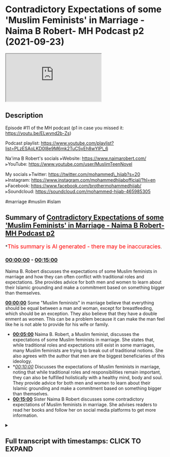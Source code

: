 # Contradictory Expectations of some 'Muslim Feminists' in Marriage - Naima B Robert- MH Podcast p2 (2021-09-23)

<iframe loading='lazy' src='https://www.youtube.com/embed/CF7uM2JcpGE'></iframe>

## Description

Episode #11 of the MH podcast
(p1 in case you missed it: https://youtu.be/ELwvnd2b-Zs)

Podcast playlist: https://www.youtube.com/playlist?list=PLzESAoLKD0l8e9M6mk2TuC5vEh8wYlP\_6

Na'ima B Robert's socials
⪢Website: https://www.naimarobert.com/
⪢YouTube: https://www.youtube.com/user/MuslimTeenNovel

My socials
⪢Twitter: https://twitter.com/mohammed\_hijab?s=20
⪢Instagram: https://www.instagram.com/mohammedhijabofficial/?hl=en
⪢Facebook: https://www.facebook.com/brothermohammedhijab/
⪢Soundcloud: https://soundcloud.com/mohammed-hijab-465985305

\#marriage #muslim #islam

## Summary of [Contradictory Expectations of some 'Muslim Feminists' in Marriage - Naima B Robert- MH Podcast p2](https://www.youtube.com/watch?v=CF7uM2JcpGE)

\*<span style="color:red; font-size:125%">This summary is AI generated - there may be inaccuracies</span>.

### [00:00:00](https://www.youtube.com/watch?v=CF7uM2JcpGE\&t=0) - [00:15:00](https://www.youtube.com/watch?v=CF7uM2JcpGE\&t=900)

Naima B. Robert discusses the expectations of some Muslim feminists in marriage and how they can often conflict with traditional roles and expectations. She provides advice for both men and women to learn about their Islamic grounding and make a commitment based on something bigger than themselves.

**[00:00:00](https://www.youtube.com/watch?v=CF7uM2JcpGE\&t=0)** Some "Muslim feminists" in marriage believe that everything should be equal between a man and woman, except for breastfeeding, which should be an exception. They also believe that they have a double enment as women. This can be a problem because it can make the man feel like he is not able to provide for his wife or family.

*   **[00:05:00](https://www.youtube.com/watch?v=CF7uM2JcpGE\&t=300)** Naima B. Robert, a Muslim feminist, discusses the expectations of some Muslim feminists in marriage. She states that, while traditional roles and expectations still exist in some marriages, many Muslim feminists are trying to break out of traditional notions. She also agrees with the author that men are the biggest beneficiaries of this ideology.
*   \**[00:10:00](https://www.youtube.com/watch?v=CF7uM2JcpGE\&t=600)* Discusses the expectations of Muslim feminists in marriage, noting that while traditional roles and responsibilities remain important, they can also be fulfilled holistically with a healthy mind, body and soul. They provide advice for both men and women to learn about their Islamic grounding and make a commitment based on something bigger than themselves.
*   **[00:15:00](https://www.youtube.com/watch?v=CF7uM2JcpGE\&t=900)** Sister Naima B Robert discusses some contradictory expectations of Muslim feminists in marriage. She advises readers to read her books and follow her on social media platforms to get more information.

<details><summary><h2>Full transcript with timestamps: CLICK TO EXPAND</h2></summary>

[0:00:00](https://youtu.be/CF7uM2JcpGE?t=0) genoa is like i i find the most\
[0:00:02](https://youtu.be/CF7uM2JcpGE?t=2) pernicious\
[0:00:03](https://youtu.be/CF7uM2JcpGE?t=3) and most unacceptable type\
[0:00:06](https://youtu.be/CF7uM2JcpGE?t=6) of feminist as a muslim feminist do you\
[0:00:08](https://youtu.be/CF7uM2JcpGE?t=8) know why\
[0:00:09](https://youtu.be/CF7uM2JcpGE?t=9) because a true feminist like of a second\
[0:00:12](https://youtu.be/CF7uM2JcpGE?t=12) wave\
[0:00:12](https://youtu.be/CF7uM2JcpGE?t=12) complexion or\
[0:00:14](https://youtu.be/CF7uM2JcpGE?t=14) background orientation\
[0:00:17](https://youtu.be/CF7uM2JcpGE?t=17) she would\
[0:00:18](https://youtu.be/CF7uM2JcpGE?t=18) everything's 50 50 domestic housework is\
[0:00:20](https://youtu.be/CF7uM2JcpGE?t=20) 50 50. yeah true and also finances are\
[0:00:23](https://youtu.be/CF7uM2JcpGE?t=23) 50 50. xyz\
[0:00:25](https://youtu.be/CF7uM2JcpGE?t=25) yeah everything is that is what the\
[0:00:27](https://youtu.be/CF7uM2JcpGE?t=27) ideology says\
[0:00:29](https://youtu.be/CF7uM2JcpGE?t=29) yeah negozi who wrote the feminist\
[0:00:30](https://youtu.be/CF7uM2JcpGE?t=30) manifesto said everything should be\
[0:00:32](https://youtu.be/CF7uM2JcpGE?t=32) equal except for breastfeeding and she\
[0:00:33](https://youtu.be/CF7uM2JcpGE?t=33) gave that only there's the only\
[0:00:34](https://youtu.be/CF7uM2JcpGE?t=34) exception in her little pamphlet book\
[0:00:36](https://youtu.be/CF7uM2JcpGE?t=36) that she wrote which is not really an\
[0:00:38](https://youtu.be/CF7uM2JcpGE?t=38) academic book anyway but it's popular so\
[0:00:40](https://youtu.be/CF7uM2JcpGE?t=40) she the everything should be 5050. no\
[0:00:42](https://youtu.be/CF7uM2JcpGE?t=42) problem if everything is 50-50 which\
[0:00:45](https://youtu.be/CF7uM2JcpGE?t=45) means i'm not going to be putting\
[0:00:46](https://youtu.be/CF7uM2JcpGE?t=46) extracting half of my resources for you\
[0:00:49](https://youtu.be/CF7uM2JcpGE?t=49) i'm i'm going to save money i don't need\
[0:00:51](https://youtu.be/CF7uM2JcpGE?t=51) to do this i don't need to protect you\
[0:00:52](https://youtu.be/CF7uM2JcpGE?t=52) the fact protection is 50 50. if someone\
[0:00:54](https://youtu.be/CF7uM2JcpGE?t=54) comes in a burglar i don't need to\
[0:00:55](https://youtu.be/CF7uM2JcpGE?t=55) protect so on all about something 50 50.\
[0:00:58](https://youtu.be/CF7uM2JcpGE?t=58) if i'm if i'm with a feminist i would\
[0:01:00](https://youtu.be/CF7uM2JcpGE?t=60) rather be\
[0:01:02](https://youtu.be/CF7uM2JcpGE?t=62) yeah put a religious if we're just\
[0:01:04](https://youtu.be/CF7uM2JcpGE?t=64) talking just based on the the the the\
[0:01:07](https://youtu.be/CF7uM2JcpGE?t=67) domesticity or lack thereof or the\
[0:01:10](https://youtu.be/CF7uM2JcpGE?t=70) interactivity a domestic interactivity\
[0:01:12](https://youtu.be/CF7uM2JcpGE?t=72) and transactional nature of the domestic\
[0:01:14](https://youtu.be/CF7uM2JcpGE?t=74) environment between man and woman i\
[0:01:16](https://youtu.be/CF7uM2JcpGE?t=76) would rather be with a feminist than i\
[0:01:17](https://youtu.be/CF7uM2JcpGE?t=77) would be with a muslim feminist\
[0:01:19](https://youtu.be/CF7uM2JcpGE?t=79) like a christian i'd rather do a\
[0:01:21](https://youtu.be/CF7uM2JcpGE?t=81) christian family or something why\
[0:01:22](https://youtu.be/CF7uM2JcpGE?t=82) because at least she has a sense of\
[0:01:25](https://youtu.be/CF7uM2JcpGE?t=85) consistent self-consistency everything\
[0:01:27](https://youtu.be/CF7uM2JcpGE?t=87) is 50 50. but the muslim feminist she\
[0:01:30](https://youtu.be/CF7uM2JcpGE?t=90) wants to take the resources which means\
[0:01:32](https://youtu.be/CF7uM2JcpGE?t=92) she wants to not make it 50 50 when it\
[0:01:34](https://youtu.be/CF7uM2JcpGE?t=94) comes to finances and work and\
[0:01:36](https://youtu.be/CF7uM2JcpGE?t=96) protection plus so she wants to take all\
[0:01:39](https://youtu.be/CF7uM2JcpGE?t=99) of the things her entire islamic\
[0:01:40](https://youtu.be/CF7uM2JcpGE?t=100) entitlements plus she wants to have her\
[0:01:42](https://youtu.be/CF7uM2JcpGE?t=102) feministic entitlements so she wants a\
[0:01:44](https://youtu.be/CF7uM2JcpGE?t=104) double entitlement\
[0:01:46](https://youtu.be/CF7uM2JcpGE?t=106) that woman is a leech that woman is just\
[0:01:48](https://youtu.be/CF7uM2JcpGE?t=108) a leech and she needs to be called out\
[0:01:50](https://youtu.be/CF7uM2JcpGE?t=110) in the community people like yourself\
[0:01:52](https://youtu.be/CF7uM2JcpGE?t=112) need to say listen don't reach off the\
[0:01:53](https://youtu.be/CF7uM2JcpGE?t=113) man you choose what you want to be you\
[0:01:55](https://youtu.be/CF7uM2JcpGE?t=115) want to be a muslim this is islam you\
[0:01:57](https://youtu.be/CF7uM2JcpGE?t=117) know this feminism is different and you\
[0:01:59](https://youtu.be/CF7uM2JcpGE?t=119) can't mix and if you want to be both\
[0:02:01](https://youtu.be/CF7uM2JcpGE?t=121) then you're going to end up being a\
[0:02:02](https://youtu.be/CF7uM2JcpGE?t=122) leech a charity you're a charity you are\
[0:02:04](https://youtu.be/CF7uM2JcpGE?t=124) a charity you might as well go to oxfam\
[0:02:06](https://youtu.be/CF7uM2JcpGE?t=126) and put your hands out like this this is\
[0:02:08](https://youtu.be/CF7uM2JcpGE?t=128) what you should do what would you\
[0:02:10](https://youtu.be/CF7uM2JcpGE?t=130) respect i'm sorry i'm going out but this\
[0:02:12](https://youtu.be/CF7uM2JcpGE?t=132) the entitled nature of some people that\
[0:02:14](https://youtu.be/CF7uM2JcpGE?t=134) want both if you if you want 50 50 then\
[0:02:17](https://youtu.be/CF7uM2JcpGE?t=137) you have to provide 50 50.\
[0:02:19](https://youtu.be/CF7uM2JcpGE?t=139) right right you do you see the point\
[0:02:21](https://youtu.be/CF7uM2JcpGE?t=141) here yeah no i totally get your point\
[0:02:23](https://youtu.be/CF7uM2JcpGE?t=143) and i think it's interesting it's\
[0:02:24](https://youtu.be/CF7uM2JcpGE?t=144) anecdotally again um the the experience\
[0:02:28](https://youtu.be/CF7uM2JcpGE?t=148) of of brothers kind of on these\
[0:02:30](https://youtu.be/CF7uM2JcpGE?t=150) matrimonial apps etc is pretty much what\
[0:02:33](https://youtu.be/CF7uM2JcpGE?t=153) you're saying so i'm i'm hearing again\
[0:02:35](https://youtu.be/CF7uM2JcpGE?t=155) and again about sisters who\
[0:02:38](https://youtu.be/CF7uM2JcpGE?t=158) want the traditional benefits exactly i\
[0:02:40](https://youtu.be/CF7uM2JcpGE?t=160) don't want the traditional\
[0:02:41](https://youtu.be/CF7uM2JcpGE?t=161) responsibilities\
[0:02:43](https://youtu.be/CF7uM2JcpGE?t=163) this is beautiful they want the\
[0:02:44](https://youtu.be/CF7uM2JcpGE?t=164) tradition what i was trying to say for\
[0:02:46](https://youtu.be/CF7uM2JcpGE?t=166) like four or five minutes you said it in\
[0:02:47](https://youtu.be/CF7uM2JcpGE?t=167) like one sentence they want the\
[0:02:50](https://youtu.be/CF7uM2JcpGE?t=170) traditional benefits but they do not\
[0:02:52](https://youtu.be/CF7uM2JcpGE?t=172) want the traditional responsibilities\
[0:02:54](https://youtu.be/CF7uM2JcpGE?t=174) they don't want that role so a sister\
[0:02:56](https://youtu.be/CF7uM2JcpGE?t=176) will say islamically you have to provide\
[0:02:59](https://youtu.be/CF7uM2JcpGE?t=179) for me you have to pay off my car you\
[0:03:01](https://youtu.be/CF7uM2JcpGE?t=181) have to do this you know i i like this i\
[0:03:04](https://youtu.be/CF7uM2JcpGE?t=184) like this i like that financially and if\
[0:03:06](https://youtu.be/CF7uM2JcpGE?t=186) you can't provide financially this\
[0:03:07](https://youtu.be/CF7uM2JcpGE?t=187) conversation is over okay it's over it\
[0:03:10](https://youtu.be/CF7uM2JcpGE?t=190) doesn't matter the sister can be she's\
[0:03:12](https://youtu.be/CF7uM2JcpGE?t=192) got three kids she could be 45 years old\
[0:03:14](https://youtu.be/CF7uM2JcpGE?t=194) and i know you know people don't like\
[0:03:16](https://youtu.be/CF7uM2JcpGE?t=196) this but some of us and i'm gonna say us\
[0:03:20](https://youtu.be/CF7uM2JcpGE?t=200) because i'm not pointing fingers here\
[0:03:22](https://youtu.be/CF7uM2JcpGE?t=202) i'm looking in the mirror\
[0:03:23](https://youtu.be/CF7uM2JcpGE?t=203) okay\
[0:03:24](https://youtu.be/CF7uM2JcpGE?t=204) i want people to understand that i'm not\
[0:03:26](https://youtu.be/CF7uM2JcpGE?t=206) pointing fingers at anyone i'm looking\
[0:03:28](https://youtu.be/CF7uM2JcpGE?t=208) in the mirror and i'm very well aware\
[0:03:31](https://youtu.be/CF7uM2JcpGE?t=211) that some people masha allah at certain\
[0:03:34](https://youtu.be/CF7uM2JcpGE?t=214) stages of life allah has blessed them\
[0:03:36](https://youtu.be/CF7uM2JcpGE?t=216) with certain things where masha'allah\
[0:03:37](https://youtu.be/CF7uM2JcpGE?t=217) they they can make demands and people\
[0:03:40](https://youtu.be/CF7uM2JcpGE?t=220) fall over themselves to fulfill those\
[0:03:41](https://youtu.be/CF7uM2JcpGE?t=221) demands mashallah because they they're\
[0:03:43](https://youtu.be/CF7uM2JcpGE?t=223) highly sought after they're highly\
[0:03:45](https://youtu.be/CF7uM2JcpGE?t=225) prized right if you're a sister who is\
[0:03:47](https://youtu.be/CF7uM2JcpGE?t=227) older you have children or you've been\
[0:03:49](https://youtu.be/CF7uM2JcpGE?t=229) divorced whatever the case may be right\
[0:03:52](https://youtu.be/CF7uM2JcpGE?t=232) you don't want to have any more kids\
[0:03:53](https://youtu.be/CF7uM2JcpGE?t=233) okay uh you you've got your and the\
[0:03:55](https://youtu.be/CF7uM2JcpGE?t=235) thing is what i've also found is\
[0:03:58](https://youtu.be/CF7uM2JcpGE?t=238) with us as women the older we get\
[0:04:01](https://youtu.be/CF7uM2JcpGE?t=241) the more life experience we've had the\
[0:04:03](https://youtu.be/CF7uM2JcpGE?t=243) more we've been married the more we've\
[0:04:04](https://youtu.be/CF7uM2JcpGE?t=244) had children the more demanding we\
[0:04:07](https://youtu.be/CF7uM2JcpGE?t=247) become not the less the more demanding\
[0:04:10](https://youtu.be/CF7uM2JcpGE?t=250) we become so by the time you're 35 and\
[0:04:12](https://youtu.be/CF7uM2JcpGE?t=252) on your second marriage or you're 40 and\
[0:04:14](https://youtu.be/CF7uM2JcpGE?t=254) you want to find your third husband your\
[0:04:16](https://youtu.be/CF7uM2JcpGE?t=256) list of what you want and what you won't\
[0:04:18](https://youtu.be/CF7uM2JcpGE?t=258) put up with etc is very long now because\
[0:04:21](https://youtu.be/CF7uM2JcpGE?t=261) you've been you've experienced certain\
[0:04:23](https://youtu.be/CF7uM2JcpGE?t=263) things you came out of the first\
[0:04:24](https://youtu.be/CF7uM2JcpGE?t=264) marriage you're like well i don't want\
[0:04:25](https://youtu.be/CF7uM2JcpGE?t=265) that again now that's new things added\
[0:04:27](https://youtu.be/CF7uM2JcpGE?t=267) to your list\
[0:04:29](https://youtu.be/CF7uM2JcpGE?t=269) is it more of a\
[0:04:31](https://youtu.be/CF7uM2JcpGE?t=271) um\
[0:04:32](https://youtu.be/CF7uM2JcpGE?t=272) is it more of a negative thing rather\
[0:04:34](https://youtu.be/CF7uM2JcpGE?t=274) than it is an affirmative thing like\
[0:04:36](https://youtu.be/CF7uM2JcpGE?t=276) maybe it could be because i don't want\
[0:04:38](https://youtu.be/CF7uM2JcpGE?t=278) this i don't want this\
[0:04:40](https://youtu.be/CF7uM2JcpGE?t=280) it could be that i'm not going to do\
[0:04:41](https://youtu.be/CF7uM2JcpGE?t=281) this again i'm not going to go for that\
[0:04:42](https://youtu.be/CF7uM2JcpGE?t=282) kind of guy\
[0:04:43](https://youtu.be/CF7uM2JcpGE?t=283) but i think the point that i'm making\
[0:04:44](https://youtu.be/CF7uM2JcpGE?t=284) anyway\
[0:04:45](https://youtu.be/CF7uM2JcpGE?t=285) is um aside from all of that because\
[0:04:47](https://youtu.be/CF7uM2JcpGE?t=287) maybe somebody was hearing this and say\
[0:04:48](https://youtu.be/CF7uM2JcpGE?t=288) well that's not me you know i'm not like\
[0:04:50](https://youtu.be/CF7uM2JcpGE?t=290) that i don't know anybody like that\
[0:04:52](https://youtu.be/CF7uM2JcpGE?t=292) which is fair enough the point that i'm\
[0:04:54](https://youtu.be/CF7uM2JcpGE?t=294) making is while you cis are making all\
[0:04:56](https://youtu.be/CF7uM2JcpGE?t=296) those demands those islamic very islamic\
[0:04:58](https://youtu.be/CF7uM2JcpGE?t=298) demands traditional demands on this man\
[0:05:01](https://youtu.be/CF7uM2JcpGE?t=301) you're saying out of your mouth i don't\
[0:05:04](https://youtu.be/CF7uM2JcpGE?t=304) cook i don't clean um\
[0:05:07](https://youtu.be/CF7uM2JcpGE?t=307) i'm not going to obey i don't wear hijab\
[0:05:12](https://youtu.be/CF7uM2JcpGE?t=312) you might as well just say whatever go\
[0:05:13](https://youtu.be/CF7uM2JcpGE?t=313) marry uh my sister but\
[0:05:16](https://youtu.be/CF7uM2JcpGE?t=316) but this is this is for me\
[0:05:18](https://youtu.be/CF7uM2JcpGE?t=318) why i'm having this conversation i'm\
[0:05:20](https://youtu.be/CF7uM2JcpGE?t=320) trying to have this conversation\
[0:05:21](https://youtu.be/CF7uM2JcpGE?t=321) inshallah with sisters is\
[0:05:23](https://youtu.be/CF7uM2JcpGE?t=323) this is where the realism comes in this\
[0:05:25](https://youtu.be/CF7uM2JcpGE?t=325) is where the pragmatism comes in this is\
[0:05:27](https://youtu.be/CF7uM2JcpGE?t=327) where you can't have the traditional\
[0:05:29](https://youtu.be/CF7uM2JcpGE?t=329) benefits without the traditional role if\
[0:05:31](https://youtu.be/CF7uM2JcpGE?t=331) you want a man to perform the\
[0:05:34](https://youtu.be/CF7uM2JcpGE?t=334) traditional function guess what he's\
[0:05:36](https://youtu.be/CF7uM2JcpGE?t=336) looking for a woman who's going to\
[0:05:38](https://youtu.be/CF7uM2JcpGE?t=338) perform her traditional function so\
[0:05:41](https://youtu.be/CF7uM2JcpGE?t=341) you don't have to go for a traditional\
[0:05:42](https://youtu.be/CF7uM2JcpGE?t=342) man that's your choice but if you want\
[0:05:44](https://youtu.be/CF7uM2JcpGE?t=344) the traditional man and the benefits\
[0:05:46](https://youtu.be/CF7uM2JcpGE?t=346) that come with that you need to somehow\
[0:05:48](https://youtu.be/CF7uM2JcpGE?t=348) get okay with the idea of being the\
[0:05:50](https://youtu.be/CF7uM2JcpGE?t=350) traditional wife because being a\
[0:05:52](https://youtu.be/CF7uM2JcpGE?t=352) traditional wife it looks a certain way\
[0:05:54](https://youtu.be/CF7uM2JcpGE?t=354) just like a traditional husband looks a\
[0:05:55](https://youtu.be/CF7uM2JcpGE?t=355) certain way no one's forcing you to to\
[0:05:57](https://youtu.be/CF7uM2JcpGE?t=357) go that route it's up to you it's your\
[0:05:59](https://youtu.be/CF7uM2JcpGE?t=359) choice but you can't have both you can't\
[0:06:01](https://youtu.be/CF7uM2JcpGE?t=361) have it both ways you can't say\
[0:06:04](https://youtu.be/CF7uM2JcpGE?t=364) you you don't get to tell me to do this\
[0:06:06](https://youtu.be/CF7uM2JcpGE?t=366) uh i'm you know i'm not going to let a\
[0:06:07](https://youtu.be/CF7uM2JcpGE?t=367) man tell me to do that\
[0:06:10](https://youtu.be/CF7uM2JcpGE?t=370) but you have to pay my bills though\
[0:06:11](https://youtu.be/CF7uM2JcpGE?t=371) because islam said exactly exactly but\
[0:06:14](https://youtu.be/CF7uM2JcpGE?t=374) and i'm the same woman or maybe\
[0:06:16](https://youtu.be/CF7uM2JcpGE?t=376) sometimes this is an archetypal woman\
[0:06:17](https://youtu.be/CF7uM2JcpGE?t=377) right it's not talking about a woman but\
[0:06:20](https://youtu.be/CF7uM2JcpGE?t=380) the same archetypal type of woman we're\
[0:06:21](https://youtu.be/CF7uM2JcpGE?t=381) talking about here she will\
[0:06:24](https://youtu.be/CF7uM2JcpGE?t=384) uh she will easily bow the knee when it\
[0:06:27](https://youtu.be/CF7uM2JcpGE?t=387) comes to her white\
[0:06:30](https://youtu.be/CF7uM2JcpGE?t=390) boss\
[0:06:31](https://youtu.be/CF7uM2JcpGE?t=391) mcdonald's or whatever she's working or\
[0:06:33](https://youtu.be/CF7uM2JcpGE?t=393) in the car wash or i don't know where\
[0:06:36](https://youtu.be/CF7uM2JcpGE?t=396) where she works anywhere she may work in\
[0:06:38](https://youtu.be/CF7uM2JcpGE?t=398) the cleaning cleaning place or it could\
[0:06:40](https://youtu.be/CF7uM2JcpGE?t=400) be in the office where she has to even\
[0:06:41](https://youtu.be/CF7uM2JcpGE?t=401) flirt with the man a little bit to get\
[0:06:43](https://youtu.be/CF7uM2JcpGE?t=403) where she wants so she is contextual\
[0:06:46](https://youtu.be/CF7uM2JcpGE?t=406) it's not about oh i i don't i believe in\
[0:06:48](https://youtu.be/CF7uM2JcpGE?t=408) obedience you do believe in obedience\
[0:06:51](https://youtu.be/CF7uM2JcpGE?t=411) every single society instructor works on\
[0:06:54](https://youtu.be/CF7uM2JcpGE?t=414) a\
[0:06:55](https://youtu.be/CF7uM2JcpGE?t=415) type of hierarchy you know we as muslims\
[0:06:57](https://youtu.be/CF7uM2JcpGE?t=417) we are we believe in a complementarity\
[0:07:00](https://youtu.be/CF7uM2JcpGE?t=420) between man and woman we don't believe\
[0:07:01](https://youtu.be/CF7uM2JcpGE?t=421) in egality between them we believe in a\
[0:07:03](https://youtu.be/CF7uM2JcpGE?t=423) hierarchical managerial structure just\
[0:07:06](https://youtu.be/CF7uM2JcpGE?t=426) as you would expect if you went and\
[0:07:07](https://youtu.be/CF7uM2JcpGE?t=427) worked in a secondary school i was i\
[0:07:09](https://youtu.be/CF7uM2JcpGE?t=429) worked in many secondary schools the\
[0:07:11](https://youtu.be/CF7uM2JcpGE?t=431) expectation is is actually quite\
[0:07:13](https://youtu.be/CF7uM2JcpGE?t=433) sometimes disturbing you come in the\
[0:07:15](https://youtu.be/CF7uM2JcpGE?t=435) head teacher comes in and all the women\
[0:07:17](https://youtu.be/CF7uM2JcpGE?t=437) are going around him like sorry uh\
[0:07:19](https://youtu.be/CF7uM2JcpGE?t=439) concubines around the\
[0:07:21](https://youtu.be/CF7uM2JcpGE?t=441) something you know you think what the\
[0:07:22](https://youtu.be/CF7uM2JcpGE?t=442) hell like you know every little word she\
[0:07:24](https://youtu.be/CF7uM2JcpGE?t=444) says scared\
[0:07:25](https://youtu.be/CF7uM2JcpGE?t=445) the same woman she's the biggest\
[0:07:26](https://youtu.be/CF7uM2JcpGE?t=446) feminist when she goes home\
[0:07:28](https://youtu.be/CF7uM2JcpGE?t=448) this is yeah it's it's it actually blows\
[0:07:31](https://youtu.be/CF7uM2JcpGE?t=451) my blood especially when it comes from\
[0:07:32](https://youtu.be/CF7uM2JcpGE?t=452) the muslim community like oh you're your\
[0:07:34](https://youtu.be/CF7uM2JcpGE?t=454) husband you're lying without him at home\
[0:07:36](https://youtu.be/CF7uM2JcpGE?t=456) but when you go to you don't replace\
[0:07:37](https://youtu.be/CF7uM2JcpGE?t=457) that work you know the man can tell you\
[0:07:39](https://youtu.be/CF7uM2JcpGE?t=459) what he wants whatever you do yeah yeah\
[0:07:41](https://youtu.be/CF7uM2JcpGE?t=461) but he's paying me but he's it's the\
[0:07:42](https://youtu.be/CF7uM2JcpGE?t=462) same transactional kind of thing\
[0:07:44](https://youtu.be/CF7uM2JcpGE?t=464) but he's the thing you're getting all\
[0:07:45](https://youtu.be/CF7uM2JcpGE?t=465) these benefits as well from the man in\
[0:07:47](https://youtu.be/CF7uM2JcpGE?t=467) fact he's willing to do your husband as\
[0:07:49](https://youtu.be/CF7uM2JcpGE?t=469) well before\
[0:07:50](https://youtu.be/CF7uM2JcpGE?t=470) you right\
[0:07:51](https://youtu.be/CF7uM2JcpGE?t=471) so i feel like it's just it is actually\
[0:07:54](https://youtu.be/CF7uM2JcpGE?t=474) wholesale acceptance without resistance\
[0:07:57](https://youtu.be/CF7uM2JcpGE?t=477) these ideologies of the west which\
[0:07:59](https://youtu.be/CF7uM2JcpGE?t=479) position a woman as only acceptable\
[0:08:03](https://youtu.be/CF7uM2JcpGE?t=483) or um\
[0:08:05](https://youtu.be/CF7uM2JcpGE?t=485) you know even viable as a subject\
[0:08:08](https://youtu.be/CF7uM2JcpGE?t=488) if she's in the work environment and\
[0:08:10](https://youtu.be/CF7uM2JcpGE?t=490) that's what the only context where\
[0:08:11](https://youtu.be/CF7uM2JcpGE?t=491) obedience makes sense but yeah oral\
[0:08:14](https://youtu.be/CF7uM2JcpGE?t=494) farron says something really good in his\
[0:08:15](https://youtu.be/CF7uM2JcpGE?t=495) book you know he's got a book called the\
[0:08:17](https://youtu.be/CF7uM2JcpGE?t=497) myth of male power and he also\
[0:08:20](https://youtu.be/CF7uM2JcpGE?t=500) boy crisis\
[0:08:21](https://youtu.be/CF7uM2JcpGE?t=501) oh yes i've heard of that yeah is it\
[0:08:23](https://youtu.be/CF7uM2JcpGE?t=503) where he taught his recent book but the\
[0:08:25](https://youtu.be/CF7uM2JcpGE?t=505) classic book that he wrote was called\
[0:08:26](https://youtu.be/CF7uM2JcpGE?t=506) the myth of male power and in that book\
[0:08:29](https://youtu.be/CF7uM2JcpGE?t=509) he basically he gives the example of a\
[0:08:31](https://youtu.be/CF7uM2JcpGE?t=511) woman\
[0:08:32](https://youtu.be/CF7uM2JcpGE?t=512) who works in a corporate environment\
[0:08:33](https://youtu.be/CF7uM2JcpGE?t=513) yeah\
[0:08:34](https://youtu.be/CF7uM2JcpGE?t=514) and he he says what would like this\
[0:08:36](https://youtu.be/CF7uM2JcpGE?t=516) archetypal woman what would she think if\
[0:08:38](https://youtu.be/CF7uM2JcpGE?t=518) she's now in charge of more people\
[0:08:40](https://youtu.be/CF7uM2JcpGE?t=520) would she think that that's an expansion\
[0:08:42](https://youtu.be/CF7uM2JcpGE?t=522) of her power or influence or what she\
[0:08:44](https://youtu.be/CF7uM2JcpGE?t=524) thinks that is less power influence he\
[0:08:46](https://youtu.be/CF7uM2JcpGE?t=526) says she would think that it's an\
[0:08:48](https://youtu.be/CF7uM2JcpGE?t=528) expansion of her parent influence when\
[0:08:50](https://youtu.be/CF7uM2JcpGE?t=530) she goes home and she has more kids she\
[0:08:51](https://youtu.be/CF7uM2JcpGE?t=531) she sees as more of a burden she's\
[0:08:53](https://youtu.be/CF7uM2JcpGE?t=533) encumbered with those children she's\
[0:08:55](https://youtu.be/CF7uM2JcpGE?t=535) burdened with them\
[0:08:56](https://youtu.be/CF7uM2JcpGE?t=536) but she has more influence on the\
[0:08:58](https://youtu.be/CF7uM2JcpGE?t=538) children and will have more influence on\
[0:09:00](https://youtu.be/CF7uM2JcpGE?t=540) those children than she could or ever\
[0:09:01](https://youtu.be/CF7uM2JcpGE?t=541) will have influence on those employees\
[0:09:04](https://youtu.be/CF7uM2JcpGE?t=544) it's the same paradigm but different\
[0:09:05](https://youtu.be/CF7uM2JcpGE?t=545) environment the moment it moves into the\
[0:09:07](https://youtu.be/CF7uM2JcpGE?t=547) domestic environment\
[0:09:09](https://youtu.be/CF7uM2JcpGE?t=549) the moment drudgery starts to appear\
[0:09:12](https://youtu.be/CF7uM2JcpGE?t=552) this domestic drudgery\
[0:09:14](https://youtu.be/CF7uM2JcpGE?t=554) starts to appear and becomes uh the\
[0:09:17](https://youtu.be/CF7uM2JcpGE?t=557) prevailing narrative theme as you said\
[0:09:20](https://youtu.be/CF7uM2JcpGE?t=560) you know honestly it's like if it's in\
[0:09:21](https://youtu.be/CF7uM2JcpGE?t=561) this context it's oppression if it's in\
[0:09:23](https://youtu.be/CF7uM2JcpGE?t=563) this context it's professionalism you\
[0:09:25](https://youtu.be/CF7uM2JcpGE?t=565) see how they change the words you're\
[0:09:27](https://youtu.be/CF7uM2JcpGE?t=567) being professional professional when\
[0:09:30](https://youtu.be/CF7uM2JcpGE?t=570) you're listening to your boss but you\
[0:09:31](https://youtu.be/CF7uM2JcpGE?t=571) are\
[0:09:32](https://youtu.be/CF7uM2JcpGE?t=572) you are a slave oppressed at home when\
[0:09:35](https://youtu.be/CF7uM2JcpGE?t=575) you're in the house you know listening\
[0:09:36](https://youtu.be/CF7uM2JcpGE?t=576) to the hierarchy\
[0:09:38](https://youtu.be/CF7uM2JcpGE?t=578) and it's just it's a play on lexicon and\
[0:09:40](https://youtu.be/CF7uM2JcpGE?t=580) they've been able to dupe half of the\
[0:09:42](https://youtu.be/CF7uM2JcpGE?t=582) population so they can pull them out of\
[0:09:44](https://youtu.be/CF7uM2JcpGE?t=584) homes so that they can stimulate their\
[0:09:45](https://youtu.be/CF7uM2JcpGE?t=585) economies and\
[0:09:48](https://youtu.be/CF7uM2JcpGE?t=588) and quite frankly\
[0:09:49](https://youtu.be/CF7uM2JcpGE?t=589) they men are the biggest beneficiaries\
[0:09:51](https://youtu.be/CF7uM2JcpGE?t=591) of this ideology sure\
[0:09:53](https://youtu.be/CF7uM2JcpGE?t=593) i i was just true i 100 100 agree with\
[0:09:56](https://youtu.be/CF7uM2JcpGE?t=596) you i i agree because you know the the\
[0:09:58](https://youtu.be/CF7uM2JcpGE?t=598) anyway alhamdulillah i think\
[0:10:01](https://youtu.be/CF7uM2JcpGE?t=601) the the steep decline that you know\
[0:10:03](https://youtu.be/CF7uM2JcpGE?t=603) we've seen in terms of you know sexual\
[0:10:05](https://youtu.be/CF7uM2JcpGE?t=605) morality since the 60s\
[0:10:08](https://youtu.be/CF7uM2JcpGE?t=608) um\
[0:10:09](https://youtu.be/CF7uM2JcpGE?t=609) i think our deen has managed to\
[0:10:11](https://youtu.be/CF7uM2JcpGE?t=611) to to to shield us from the worst of\
[0:10:14](https://youtu.be/CF7uM2JcpGE?t=614) that\
[0:10:15](https://youtu.be/CF7uM2JcpGE?t=615) obviously in muslim countries there is a\
[0:10:17](https://youtu.be/CF7uM2JcpGE?t=617) slow burn\
[0:10:19](https://youtu.be/CF7uM2JcpGE?t=619) um but for lots of different reasons it\
[0:10:21](https://youtu.be/CF7uM2JcpGE?t=621) just hasn't been you know sort of steep\
[0:10:24](https://youtu.be/CF7uM2JcpGE?t=624) downwards whatever as it is in the west\
[0:10:26](https://youtu.be/CF7uM2JcpGE?t=626) but but but even if we are not having\
[0:10:29](https://youtu.be/CF7uM2JcpGE?t=629) you know partners before marriage if\
[0:10:31](https://youtu.be/CF7uM2JcpGE?t=631) even if we're not kind of having a hot\
[0:10:33](https://youtu.be/CF7uM2JcpGE?t=633) girl summer and all of that kind of\
[0:10:34](https://youtu.be/CF7uM2JcpGE?t=634) thing the ideas are all around us and\
[0:10:37](https://youtu.be/CF7uM2JcpGE?t=637) that's why i think it's really important\
[0:10:39](https://youtu.be/CF7uM2JcpGE?t=639) to have these open conversations and\
[0:10:41](https://youtu.be/CF7uM2JcpGE?t=641) really get young men and women\
[0:10:44](https://youtu.be/CF7uM2JcpGE?t=644) to examine the forces around them and\
[0:10:47](https://youtu.be/CF7uM2JcpGE?t=647) examine the ideas that they're\
[0:10:48](https://youtu.be/CF7uM2JcpGE?t=648) surrounded by and and learn more about\
[0:10:51](https://youtu.be/CF7uM2JcpGE?t=651) their islamic grounding so that they\
[0:10:53](https://youtu.be/CF7uM2JcpGE?t=653) have an effective filter for those ideas\
[0:10:56](https://youtu.be/CF7uM2JcpGE?t=656) that are around us\
[0:10:58](https://youtu.be/CF7uM2JcpGE?t=658) otherwise we're just going to go the way\
[0:10:59](https://youtu.be/CF7uM2JcpGE?t=659) the way of the people went before we're\
[0:11:01](https://youtu.be/CF7uM2JcpGE?t=661) just going to follow them like a lizard\
[0:11:02](https://youtu.be/CF7uM2JcpGE?t=662) and a hole you're right to finalize this\
[0:11:04](https://youtu.be/CF7uM2JcpGE?t=664) discussion it's been a pleasure talking\
[0:11:05](https://youtu.be/CF7uM2JcpGE?t=665) to you by the way and allah has been\
[0:11:07](https://youtu.be/CF7uM2JcpGE?t=667) very very fruitful\
[0:11:08](https://youtu.be/CF7uM2JcpGE?t=668) uh and i thank you so much for all your\
[0:11:10](https://youtu.be/CF7uM2JcpGE?t=670) insights they have been good and you've\
[0:11:11](https://youtu.be/CF7uM2JcpGE?t=671) articulated yourself very well i'm going\
[0:11:13](https://youtu.be/CF7uM2JcpGE?t=673) to steal some of your articulations and\
[0:11:14](https://youtu.be/CF7uM2JcpGE?t=674) repackage them one way traditional roles\
[0:11:16](https://youtu.be/CF7uM2JcpGE?t=676) traditional responsibilities you know\
[0:11:19](https://youtu.be/CF7uM2JcpGE?t=679) it's there you you have the gift of\
[0:11:22](https://youtu.be/CF7uM2JcpGE?t=682) of being able to to summarize things but\
[0:11:24](https://youtu.be/CF7uM2JcpGE?t=684) i was going to ask you this question\
[0:11:26](https://youtu.be/CF7uM2JcpGE?t=686) which is\
[0:11:27](https://youtu.be/CF7uM2JcpGE?t=687) a parting advice now for muslim men a\
[0:11:30](https://youtu.be/CF7uM2JcpGE?t=690) muslim woman young let's say call them\
[0:11:32](https://youtu.be/CF7uM2JcpGE?t=692) millennials call them whatever you want\
[0:11:33](https://youtu.be/CF7uM2JcpGE?t=693) starting up yeah this this channel the\
[0:11:35](https://youtu.be/CF7uM2JcpGE?t=695) demographic of it\
[0:11:37](https://youtu.be/CF7uM2JcpGE?t=697) maybe 18 to 35 18 to 45 that's the kind\
[0:11:39](https://youtu.be/CF7uM2JcpGE?t=699) of major age group there so\
[0:11:42](https://youtu.be/CF7uM2JcpGE?t=702) a lot of men a lot of women are gonna\
[0:11:43](https://youtu.be/CF7uM2JcpGE?t=703) start families and stuff like that\
[0:11:46](https://youtu.be/CF7uM2JcpGE?t=706) what advice would you give a young man\
[0:11:48](https://youtu.be/CF7uM2JcpGE?t=708) let's start with the man right advice\
[0:11:50](https://youtu.be/CF7uM2JcpGE?t=710) you would give based on your extensive\
[0:11:51](https://youtu.be/CF7uM2JcpGE?t=711) experience in the community and your own\
[0:11:53](https://youtu.be/CF7uM2JcpGE?t=713) life experience\
[0:11:54](https://youtu.be/CF7uM2JcpGE?t=714) on how to what to look out for what are\
[0:11:57](https://youtu.be/CF7uM2JcpGE?t=717) the blind spots what should we do what\
[0:11:58](https://youtu.be/CF7uM2JcpGE?t=718) should we look out for\
[0:12:00](https://youtu.be/CF7uM2JcpGE?t=720) a young man starting up and the same\
[0:12:01](https://youtu.be/CF7uM2JcpGE?t=721) advice for a young woman\
[0:12:04](https://youtu.be/CF7uM2JcpGE?t=724) so the first thing that i would say is\
[0:12:06](https://youtu.be/CF7uM2JcpGE?t=726) echoing what we said before which is to\
[0:12:08](https://youtu.be/CF7uM2JcpGE?t=728) get your grounding in your deen\
[0:12:10](https://youtu.be/CF7uM2JcpGE?t=730) the second thing i would say is\
[0:12:12](https://youtu.be/CF7uM2JcpGE?t=732) pay attention to your mental health\
[0:12:14](https://youtu.be/CF7uM2JcpGE?t=734) and make sure that you are healthy\
[0:12:18](https://youtu.be/CF7uM2JcpGE?t=738) mind body soul\
[0:12:19](https://youtu.be/CF7uM2JcpGE?t=739) because a healthy person moving forward\
[0:12:21](https://youtu.be/CF7uM2JcpGE?t=741) in life into a partnership with another\
[0:12:23](https://youtu.be/CF7uM2JcpGE?t=743) healthy person what do you have have a\
[0:12:25](https://youtu.be/CF7uM2JcpGE?t=745) healthy marriage so that advice is for\
[0:12:27](https://youtu.be/CF7uM2JcpGE?t=747) both is to learn your deen and get\
[0:12:30](https://youtu.be/CF7uM2JcpGE?t=750) healthy\
[0:12:31](https://youtu.be/CF7uM2JcpGE?t=751) i mean that holistically mind body and\
[0:12:33](https://youtu.be/CF7uM2JcpGE?t=753) soul get healthy if you're struggling\
[0:12:35](https://youtu.be/CF7uM2JcpGE?t=755) get help if you are confused get help\
[0:12:39](https://youtu.be/CF7uM2JcpGE?t=759) you know don't think that a marriage or\
[0:12:41](https://youtu.be/CF7uM2JcpGE?t=761) a husband or a wife is going to solve\
[0:12:43](https://youtu.be/CF7uM2JcpGE?t=763) any issues that you have any anything\
[0:12:45](https://youtu.be/CF7uM2JcpGE?t=765) that you're carrying with you you don't\
[0:12:47](https://youtu.be/CF7uM2JcpGE?t=767) want to take that into a marriage right\
[0:12:49](https://youtu.be/CF7uM2JcpGE?t=769) you've got any addictions anything like\
[0:12:50](https://youtu.be/CF7uM2JcpGE?t=770) that and i say this because this\
[0:12:52](https://youtu.be/CF7uM2JcpGE?t=772) generation it seems to be is the\
[0:12:54](https://youtu.be/CF7uM2JcpGE?t=774) mentally the most fragile generation\
[0:12:56](https://youtu.be/CF7uM2JcpGE?t=776) that we've probably ever seen you know\
[0:12:57](https://youtu.be/CF7uM2JcpGE?t=777) this is the generation where we have you\
[0:13:00](https://youtu.be/CF7uM2JcpGE?t=780) know just off the charts level of\
[0:13:02](https://youtu.be/CF7uM2JcpGE?t=782) depression anxiety suicidal thoughts\
[0:13:04](https://youtu.be/CF7uM2JcpGE?t=784) self-harm and muslims have it too we're\
[0:13:06](https://youtu.be/CF7uM2JcpGE?t=786) not immune even\
[0:13:08](https://youtu.be/CF7uM2JcpGE?t=788) where you're on instagram and tick-tock\
[0:13:10](https://youtu.be/CF7uM2JcpGE?t=790) okay it's game over right so that's what\
[0:13:13](https://youtu.be/CF7uM2JcpGE?t=793) i would say the first thing learn your\
[0:13:15](https://youtu.be/CF7uM2JcpGE?t=795) deen and get healthy and\
[0:13:17](https://youtu.be/CF7uM2JcpGE?t=797) choose a healthy partner understand what\
[0:13:19](https://youtu.be/CF7uM2JcpGE?t=799) it means to be a wife understand what it\
[0:13:22](https://youtu.be/CF7uM2JcpGE?t=802) means to be a husband and actively learn\
[0:13:24](https://youtu.be/CF7uM2JcpGE?t=804) and cultivate those qualities within you\
[0:13:27](https://youtu.be/CF7uM2JcpGE?t=807) unfortunately it's something that it's\
[0:13:29](https://youtu.be/CF7uM2JcpGE?t=809) not really spoken about\
[0:13:31](https://youtu.be/CF7uM2JcpGE?t=811) what does it mean to be a wife i was\
[0:13:32](https://youtu.be/CF7uM2JcpGE?t=812) thinking to myself if i was to do a\
[0:13:34](https://youtu.be/CF7uM2JcpGE?t=814) video for example you know are you wife\
[0:13:36](https://youtu.be/CF7uM2JcpGE?t=816) material i don't actually think that a\
[0:13:38](https://youtu.be/CF7uM2JcpGE?t=818) lot of young people could even say what\
[0:13:39](https://youtu.be/CF7uM2JcpGE?t=819) wife material is\
[0:13:41](https://youtu.be/CF7uM2JcpGE?t=821) you know what i mean husband material i\
[0:13:43](https://youtu.be/CF7uM2JcpGE?t=823) think people know kind of what husband\
[0:13:44](https://youtu.be/CF7uM2JcpGE?t=824) material is okay i need to provide and\
[0:13:46](https://youtu.be/CF7uM2JcpGE?t=826) protect you know whatever but wife\
[0:13:48](https://youtu.be/CF7uM2JcpGE?t=828) material i think a lot of people are\
[0:13:50](https://youtu.be/CF7uM2JcpGE?t=830) confused because we've got\
[0:13:52](https://youtu.be/CF7uM2JcpGE?t=832) our own way of valuing ourselves as\
[0:13:55](https://youtu.be/CF7uM2JcpGE?t=835) women that has nothing to do with being\
[0:13:57](https://youtu.be/CF7uM2JcpGE?t=837) a wife and it has nothing to do with\
[0:13:59](https://youtu.be/CF7uM2JcpGE?t=839) what men are looking for when they look\
[0:14:01](https://youtu.be/CF7uM2JcpGE?t=841) for a wife right\
[0:14:02](https://youtu.be/CF7uM2JcpGE?t=842) so so these are some of the\
[0:14:03](https://youtu.be/CF7uM2JcpGE?t=843) conversations to have with yourself main\
[0:14:06](https://youtu.be/CF7uM2JcpGE?t=846) thing is\
[0:14:07](https://youtu.be/CF7uM2JcpGE?t=847) be healthy look for someone healthy to\
[0:14:09](https://youtu.be/CF7uM2JcpGE?t=849) build with and make a commitment that is\
[0:14:12](https://youtu.be/CF7uM2JcpGE?t=852) based on something bigger than\
[0:14:13](https://youtu.be/CF7uM2JcpGE?t=853) yourselves it's not just a pleasure\
[0:14:15](https://youtu.be/CF7uM2JcpGE?t=855) thing it's not just a fun thing it's not\
[0:14:17](https://youtu.be/CF7uM2JcpGE?t=857) just like a good time thing it's not\
[0:14:19](https://youtu.be/CF7uM2JcpGE?t=859) like\
[0:14:20](https://youtu.be/CF7uM2JcpGE?t=860) tick tock it's not like pinterest it's a\
[0:14:23](https://youtu.be/CF7uM2JcpGE?t=863) commitment and insha allah will bless\
[0:14:25](https://youtu.be/CF7uM2JcpGE?t=865) you with joy and happiness and good\
[0:14:27](https://youtu.be/CF7uM2JcpGE?t=867) times but it will come at a cost you'll\
[0:14:29](https://youtu.be/CF7uM2JcpGE?t=869) have to sacrifice you have to understand\
[0:14:31](https://youtu.be/CF7uM2JcpGE?t=871) that and be prepared to do that\
[0:14:33](https://youtu.be/CF7uM2JcpGE?t=873) inshallah and just make a decision to\
[0:14:35](https://youtu.be/CF7uM2JcpGE?t=875) say\
[0:14:36](https://youtu.be/CF7uM2JcpGE?t=876) healthy children will come from me\
[0:14:38](https://youtu.be/CF7uM2JcpGE?t=878) you know a healthy lineage is going to\
[0:14:40](https://youtu.be/CF7uM2JcpGE?t=880) come from me and mine inshallah and i'm\
[0:14:42](https://youtu.be/CF7uM2JcpGE?t=882) going to do everything in my power to\
[0:14:44](https://youtu.be/CF7uM2JcpGE?t=884) ensure the health of my family unit and\
[0:14:47](https://youtu.be/CF7uM2JcpGE?t=887) those who come up after me inshallah we\
[0:14:48](https://youtu.be/CF7uM2JcpGE?t=888) have 10 hundred a thousand fifty\
[0:14:51](https://youtu.be/CF7uM2JcpGE?t=891) thousand people who've made that\
[0:14:53](https://youtu.be/CF7uM2JcpGE?t=893) decision and are on that path\
[0:14:54](https://youtu.be/CF7uM2JcpGE?t=894) subhanallah look how it would affect our\
[0:14:56](https://youtu.be/CF7uM2JcpGE?t=896) communities\
[0:14:58](https://youtu.be/CF7uM2JcpGE?t=898) it would change the game completely\
[0:15:00](https://youtu.be/CF7uM2JcpGE?t=900) precious advice and you've killed two\
[0:15:02](https://youtu.be/CF7uM2JcpGE?t=902) birds with one stone with that last can\
[0:15:04](https://youtu.be/CF7uM2JcpGE?t=904) you tell us where we can see that we'll\
[0:15:05](https://youtu.be/CF7uM2JcpGE?t=905) read some of your books so\
[0:15:07](https://youtu.be/CF7uM2JcpGE?t=907) where are you on social media where we\
[0:15:09](https://youtu.be/CF7uM2JcpGE?t=909) can see some of your kind of uh videos\
[0:15:11](https://youtu.be/CF7uM2JcpGE?t=911) or or any programs that you're doing for\
[0:15:13](https://youtu.be/CF7uM2JcpGE?t=913) young men young women women in\
[0:15:15](https://youtu.be/CF7uM2JcpGE?t=915) particular i know you do a lot of stuff\
[0:15:16](https://youtu.be/CF7uM2JcpGE?t=916) where can we\
[0:15:17](https://youtu.be/CF7uM2JcpGE?t=917) get that stuff\
[0:15:19](https://youtu.be/CF7uM2JcpGE?t=919) i'm on all the platforms instagram\
[0:15:21](https://youtu.be/CF7uM2JcpGE?t=921) facebook twitter youtube name abby\
[0:15:23](https://youtu.be/CF7uM2JcpGE?t=923) robert and all my books are available on\
[0:15:25](https://youtu.be/CF7uM2JcpGE?t=925) amazon also just search name would be\
[0:15:26](https://youtu.be/CF7uM2JcpGE?t=926) robert and you will find all 25 of them\
[0:15:28](https://youtu.be/CF7uM2JcpGE?t=928) there alhamdulillah fantastic\
[0:15:31](https://youtu.be/CF7uM2JcpGE?t=931) masha'allah you've done a great job and\
[0:15:33](https://youtu.be/CF7uM2JcpGE?t=933) i really had an\
[0:15:35](https://youtu.be/CF7uM2JcpGE?t=935) enjoyable and fruitful conversation with\
[0:15:37](https://youtu.be/CF7uM2JcpGE?t=937) you hopefully we'll do it another time\
[0:15:39](https://youtu.be/CF7uM2JcpGE?t=939) and\
[0:15:40](https://youtu.be/CF7uM2JcpGE?t=940) for those who are watching at home we've\
[0:15:43](https://youtu.be/CF7uM2JcpGE?t=943) we have kind of maybe you could argue\
[0:15:46](https://youtu.be/CF7uM2JcpGE?t=946) diverted a little bit from the remit\
[0:15:49](https://youtu.be/CF7uM2JcpGE?t=949) but a lot of these issues\
[0:15:52](https://youtu.be/CF7uM2JcpGE?t=952) which have been discussed today really\
[0:15:54](https://youtu.be/CF7uM2JcpGE?t=954) do affect the muslim community and they\
[0:15:56](https://youtu.be/CF7uM2JcpGE?t=956) do need to be spoken about and i think\
[0:15:58](https://youtu.be/CF7uM2JcpGE?t=958) uh\
[0:15:59](https://youtu.be/CF7uM2JcpGE?t=959) many if not most especially on this\
[0:16:00](https://youtu.be/CF7uM2JcpGE?t=960) channel would agree\
[0:16:02](https://youtu.be/CF7uM2JcpGE?t=962) that sister naima has done a wonderful\
[0:16:04](https://youtu.be/CF7uM2JcpGE?t=964) job in tackling those issues until next\
[0:16:06](https://youtu.be/CF7uM2JcpGE?t=966) time salaam alaikum warahmatullahi

</details>
